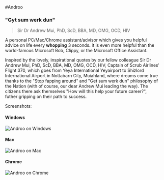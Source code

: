 #Androo

### "Gyt sum werk dun"
> Sir Dr Andrew Mui, PhD, ScD, BBA, MD, OMG, OCD, HIV

A personal PC/Mac/Chrome assistant/advisor which gives you helpful advice on life every **whopping** 3 seconds. It is even more helpful than the world-famous Microsoft Bob, Clippy, or the Microsoft Office Assistant.

Inspired by the lovely, inspirational quotes by our fellow colleague Sir Dr Andrew Mui, PhD, ScD, BBA, MD, OMG, OCD, HIV; Captain of Scrub Airlines' Flight 370, which goes from Yeya International Yeyairport to Shizlord International Airport in Nottabarn City, Muiahland, where dreams come true thanks to the "Stop fapping around" and "Get sum werk dun" philosophy of the Nation (with of course, our dear Andrew Mui leading the way). The citizens there ask themselves "How will this help your future career?", futher gripping on their path to success.

Screenshots:

#### Windows

![Androo on Windows](http://i.imgur.com/zXIhHdZ.png)

#### Mac

![Androo on Mac](http://i.imgur.com/xEUv9xj.png)

#### Chrome

![Androo on Chrome](http://i.imgur.com/d0DnRlG.png)
